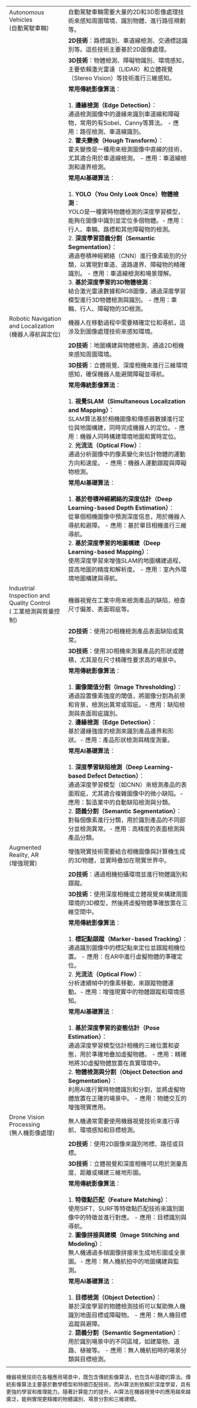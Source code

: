 

|                                                           |                                                                                                                                                                                                                                                                                                                                        |
| --------------------------------------------------------- | -------------------------------------------------------------------------------------------------------------------------------------------------------------------------------------------------------------------------------------------------------------------------------------------------------------------------------------- |
| Autonomous Vehicles<br>(自動駕駛車輛)                           | 自動駕駛車輛需要大量的2D和3D影像處理技術來感知周圍環境、識別物體、進行路徑規劃等。                                                                                                                                                                                                                                                                                            |
|                                                           | **2D技術**：路標識別、車道線檢測、交通標誌識別等。這些技術主要基於2D圖像處理。                                                                                                                                                                                                                                                                                            |
|                                                           | **3D技術**：物體檢測、障礙物識別、環境感知，主要依賴激光雷達（LIDAR）和立體視覺（Stereo Vision）等技術進行三維感知。                                                                                                                                                                                                                                                                 |
|                                                           | **常用傳統影像算法**：<br><br>1. **邊緣檢測（Edge Detection）**：<br>    通過檢測圖像中的邊緣來識別車道線和障礙物，常用的有Sobel、Canny等算法。 - 應用：路徑檢測、車道線識別。<br>2. **霍夫變換（Hough Transform）**：<br>    霍夫變換是一種用來檢測圖像中直線的技術，尤其適合用於車道線檢測。 - 應用：車道線檢測和邊界檢測。                                                                                                                           |
|                                                           | **常用AI基礎算法**：<br><br>1. **YOLO（You Only Look Once）物體檢測**：<br>    YOLO是一種實時物體檢測的深度學習模型，能夠在圖像中識別並定位多個物體。- 應用：行人、車輛、路標和其他障礙物的檢測。<br>2. **深度學習語義分割（Semantic Segmentation）**：<br>    通過卷積神經網絡（CNN）進行像素級別的分類，以實現對車道、道路邊界、障礙物的精確識別。 - 應用：車道線檢測和場景理解。<br>3. **基於深度學習的3D物體檢測**：<br>    結合激光雷達數據和RGB圖像，通過深度學習模型進行3D物體檢測與識別。 - 應用：車輛、行人、障礙物的3D檢測。 |
| Robotic Navigation and Localization<br>(機器人導航與定位)         | 機器人在移動過程中需要精確定位和導航，這涉及到圖像處理技術來感知環境。                                                                                                                                                                                                                                                                                                    |
|                                                           | **2D技術**：地圖構建與物體檢測，通過2D相機來感知周圍環境。                                                                                                                                                                                                                                                                                                      |
|                                                           | **3D技術**：立體視覺、深度相機來進行三維環境感知，確保機器人能避開障礙並導航。                                                                                                                                                                                                                                                                                             |
|                                                           | **常用傳統影像算法**：<br><br>1. **視覺SLAM（Simultaneous Localization and Mapping）**：<br>    SLAM算法基於相機圖像和傳感器數據進行定位與地圖構建，同時完成機器人的定位。- 應用：機器人同時構建環境地圖和實時定位。<br>2. **光流法（Optical Flow）**：<br>    通過分析圖像中的像素變化來估計物體的運動方向和速度。 - 應用：機器人運動跟蹤與障礙物檢測。                                                                                                     |
|                                                           | **常用AI基礎算法**：<br><br>1. **基於卷積神經網絡的深度估計（Deep Learning-based Depth Estimation）**：<br>    從單個相機圖像中預測深度信息，用於機器人導航和避障。 - 應用：基於單目相機進行三維導航。<br>2. **基於深度學習的地圖構建（Deep Learning-based Mapping）**：<br>    使用深度學習來增強SLAM的地圖構建過程，提高地圖的精度和解析度。 - 應用：室內外環境地圖構建與導航。                                                                                  |
| Industrial Inspection and Quality Control<br>( 工業檢測與質量控制) | 機器視覺在工業中用來檢測產品的缺陷，檢查尺寸偏差、表面瑕疵等。                                                                                                                                                                                                                                                                                                        |
|                                                           | **2D技術**：使用2D相機檢測產品表面缺陷或異常。                                                                                                                                                                                                                                                                                                            |
|                                                           | **3D技術**：使用3D相機來測量產品的形狀或體積，尤其是在尺寸精確性要求高的場景中。                                                                                                                                                                                                                                                                                           |
|                                                           | **常用傳統影像算法**：<br><br>1. **圖像閾值分割（Image Thresholding）**：<br>    通過設置像素強度的閾值，將圖像分割為前景和背景，檢測出異常或瑕疵。- 應用：缺陷檢測與表面瑕疵識別。<br>2. **邊緣檢測（Edge Detection）**：<br>    基於邊緣強度的檢測來識別產品邊界和形狀。- 應用：產品形狀檢測與精度測量。                                                                                                                                         |
|                                                           | **常用AI基礎算法**：<br><br>1. **深度學習缺陷檢測（Deep Learning-based Defect Detection）**：<br>    通過深度學習模型（如CNN）來檢測產品的表面瑕疵，尤其適合複雜圖像中的微小缺陷。- 應用：製造業中的自動缺陷檢測與分類。<br>2. **語義分割（Semantic Segmentation）**：<br>    對每個像素進行分類，用於識別產品的不同部分並檢測異常。- 應用：高精度的表面檢測與產品分類。                                                                                           |
| Augmented Reality, AR<br>(增強現實)                           | 增強現實技術需要結合相機圖像與計算機生成的3D物體，並實時疊加在現實世界中。                                                                                                                                                                                                                                                                                                 |
|                                                           | **2D技術**：通過相機拍攝環境並進行物體識別和跟蹤。                                                                                                                                                                                                                                                                                                           |
|                                                           | **3D技術**：使用深度相機或立體視覺來構建周圍環境的3D模型，然後將虛擬物體準確放置在三維空間中。                                                                                                                                                                                                                                                                                    |
|                                                           | **常用傳統影像算法**：<br><br>1. **標記點跟蹤（Marker-based Tracking）**：<br>    通過識別圖像中的標記點來定位並跟蹤相機位置。 - 應用：在AR中進行虛擬物體的準確定位。<br>2. **光流法（Optical Flow）**：<br>    分析連續幀中的像素移動，來跟蹤物體運動。- 應用：增強現實中的物體跟蹤和環境感知。                                                                                                                                            |
|                                                           | **常用AI基礎算法**：<br><br>1. **基於深度學習的姿態估計（Pose Estimation）**：<br>    通過深度學習模型估計相機的三維位置和姿態，用於準確地疊加虛擬物體。 - 應用：精確地將3D虛擬物體放置在真實環境中。<br>2. **物體檢測與分割（Object Detection and Segmentation）**：<br>    利用AI進行實時物體識別和分割，並將虛擬物體放置在正確的場景中。 - 應用：物體交互的增強現實應用。                                                                                            |
| Drone Vision Processing<br>(無人機影像處理)                      | 無人機通常需要使用機器視覺技術來進行導航、環境感知和目標檢測。                                                                                                                                                                                                                                                                                                        |
|                                                           | **2D技術**：使用2D圖像來識別地標、路徑或目標。                                                                                                                                                                                                                                                                                                            |
|                                                           | **3D技術**：立體視覺和深度相機可以用於測量高度、距離或構建三維地形圖。                                                                                                                                                                                                                                                                                                 |
|                                                           | **常用傳統影像算法**：<br><br>1. **特徵點匹配（Feature Matching）**：<br>    使用SIFT、SURF等特徵點匹配技術來識別圖像中的特徵並進行對應。 - 應用：目標識別與導航。<br>2. **圖像拼接與建模（Image Stitching and Modeling）**：<br>    無人機通過多幀圖像拼接來生成地形圖或全景圖。- 應用：無人機航拍中的地圖構建與監測。                                                                                                                        |
|                                                           | **常用AI基礎算法**：<br><br>1. **目標檢測（Object Detection）**：<br>    基於深度學習的物體檢測技術可以幫助無人機識別地面目標或障礙物。  - 應用：無人機目標追蹤與避障。<br>2. **語義分割（Semantic Segmentation）**：<br>    用於識別場景中的不同區域，如建築物、道路、植被等。  - 應用：無人機航拍時的場景分類與目標檢測。                                                                                                                           |
|                                                           |                                                                                                                                                                                                                                                                                                                                        |

機器視覺技術在各種應用場景中，既包含傳統影像算法，也包含AI基礎的算法。傳統影像算法主要基於數學模型和特徵匹配技術，而AI算法則依賴於深度學習，具有更強的學習和推理能力。隨著計算能力的提升，AI算法在機器視覺中的應用越來越廣泛，能夠實現更精確的物體識別、場景分割和三維建模。
